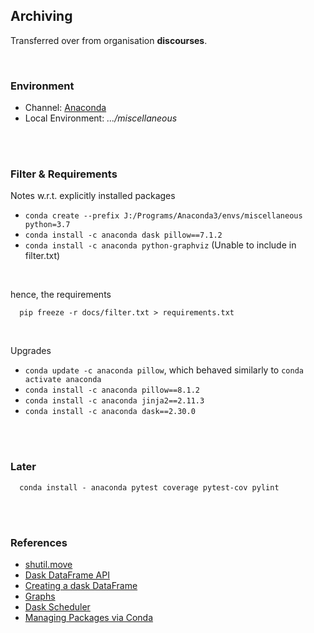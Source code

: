 ## Archiving

Transferred over from organisation **discourses**.

<br>

### Environment

* Channel: [Anaconda](https://anaconda.org)
* Local Environment: _.../miscellaneous_

<br>
<br>


### Filter & Requirements

Notes w.r.t. explicitly installed packages 

* `conda create --prefix J:/Programs/Anaconda3/envs/miscellaneous python=3.7`
* `conda install -c anaconda dask pillow==7.1.2`
* `conda install -c anaconda python-graphviz` (Unable to include in filter.txt)

<br>

hence, the requirements

```
  pip freeze -r docs/filter.txt > requirements.txt 
```

<br>

Upgrades

* `conda update -c anaconda pillow`, which behaved similarly to `conda activate anaconda`
* `conda install -c anaconda pillow==8.1.2`
* `conda install -c anaconda jinja2==2.11.3`
* `conda install -c anaconda dask==2.30.0`

<br>
<br>

### Later

```
  conda install - anaconda pytest coverage pytest-cov pylint
```

<br>
<br>

### References

* [shutil.move](https://docs.python.org/3.8/library/shutil.html#shutil.move)
* [Dask DataFrame API](https://docs.dask.org/en/latest/dataframe-api.html#dask.dataframe.from_pandas)
* [Creating a dask DataFrame](https://docs.dask.org/en/latest/dataframe-create.html)
* [Graphs](https://docs.dask.org/en/latest/graphviz.html)
* [Dask Scheduler](https://docs.dask.org/en/latest/scheduler-overview.html)
* [Managing Packages via Conda](https://docs.conda.io/projects/conda/en/latest/user-guide/tasks/manage-pkgs.html)

